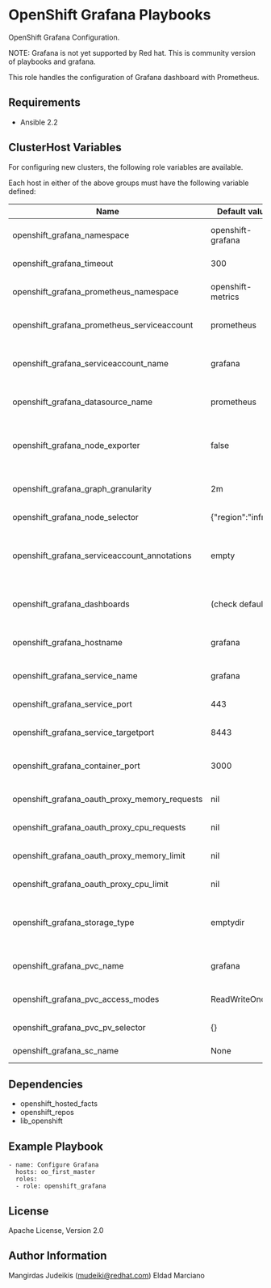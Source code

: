 OpenShift Grafana Playbooks
===========================

OpenShift Grafana Configuration.

NOTE: Grafana is not yet supported by Red hat. This is community version of playbooks and grafana.

This role handles the configuration of Grafana dashboard with Prometheus.

Requirements
------------

* Ansible 2.2


ClusterHost Variables
--------------

For configuring new clusters, the following role variables are available.

Each host in either of the above groups must have the following variable
defined:

| Name                                         | Default value     | Description                                  |
|----------------------------------------------|-------------------|----------------------------------------------|
| openshift_grafana_namespace                  | openshift-grafana | Default grafana namespace                    |
| openshift_grafana_timeout                    | 300               | Default pod wait timeout                     |
| openshift_grafana_prometheus_namespace       | openshift-metrics | Default prometheus namespace                 |
| openshift_grafana_prometheus_serviceaccount  | prometheus        | Prometheus service account                   |
| openshift_grafana_serviceaccount_name        | grafana           | Grafana service account name                 |
| openshift_grafana_datasource_name            | prometheus        | Default datasource name                      |
| openshift_grafana_node_exporter              | false             | Do we want to deploy node exported dashboard |
| openshift_grafana_graph_granularity          | 2m                | Default dashboard granularity                |
| openshift_grafana_node_selector              | {"region":"infra"}| Default node selector                        |
| openshift_grafana_serviceaccount_annotations | empty             | Additional service account annotation list   |
| openshift_grafana_dashboards                 | (check defaults)  | Additional list of dashboards to deploy      |
| openshift_grafana_hostname                   | grafana           | Grafana route hostname                       |
| openshift_grafana_service_name               | grafana           | Grafana Service name                         |
| openshift_grafana_service_port               | 443               | Grafana service port                         |
| openshift_grafana_service_targetport         | 8443              | Grafana TargetPort to auth proxy             |
| openshift_grafana_container_port             | 3000              | Grafana container port                       |
| openshift_grafana_oauth_proxy_memory_requests| nil               | OAuthProxy memory request                    |
| openshift_grafana_oauth_proxy_cpu_requests   | nil               | OAuthProxy CPY request                       |
| openshift_grafana_oauth_proxy_memory_limit   | nil               | OAuthProxy Memory Limit                      |
| openshift_grafana_oauth_proxy_cpu_limit      | nil               | OAuthProxy CPY limit                         |
| openshift_grafana_storage_type               | emptydir          | Default grafana storage type [emptydir, pvc] |
| openshift_grafana_pvc_name                   | grafana           | Grafana Storage Claim name                   |
| openshift_grafana_pvc_access_modes           | ReadWriteOnce     | Grafana Storage Claim mode                   |
| openshift_grafana_pvc_pv_selector            | {}                | Grafana PV Selector                          |
| openshift_grafana_sc_name                    | None              | StorageClass name to use                     |

Dependencies
------------

* openshift_hosted_facts
* openshift_repos
* lib_openshift

Example Playbook
----------------

```
- name: Configure Grafana
  hosts: oo_first_master
  roles:
  - role: openshift_grafana
```

License
-------

Apache License, Version 2.0

Author Information
------------------

Mangirdas Judeikis (mudeiki@redhat.com)
Eldad Marciano

